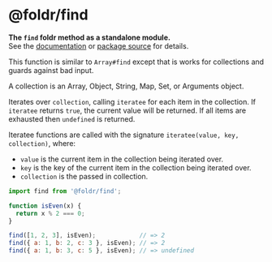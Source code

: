 # @foldr/find

**The `find` foldr method as a standalone module.**    
See the [documentation](http://foldr.com/0.0.0/find) or [package source](https:/github.com/CloudVessel/foldr/blob/master/packages/categories/find/src/index.js) for details.

This function is similar to `Array#find` except that is works for collections and guards
against bad input.

A collection is an Array, Object, String, Map, Set, or Arguments object.

Iterates over `collection`, calling `iteratee` for each item in the collection. If
`iteratee` returns `true`, the current value will be returned. If all items are exhausted
then `undefined` is returned.

Iteratee functions are called with the signature `iteratee(value, key, collection)`, where:
- `value` is the current item in the collection being iterated over.
- `key` is the key of the current item in the collection being iterated over.
- `collection` is the passed in collection.

```js
import find from '@foldr/find';

function isEven(x) {
  return x % 2 === 0;
}

find([1, 2, 3], isEven);            // => 2
find({ a: 1, b: 2, c: 3 }, isEven); // => 2
find({ a: 1, b: 3, c: 5 }, isEven); // => undefined
```
